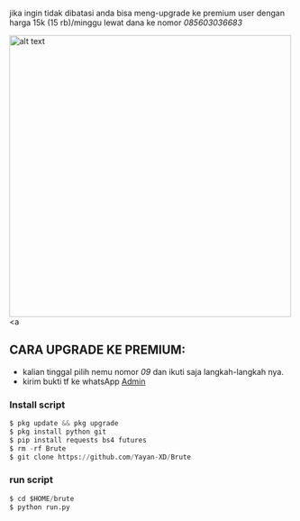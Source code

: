 jika ingin tidak dibatasi anda bisa meng-upgrade ke premium user dengan harga 15k (15 rb)/minggu lewat dana ke nomor *085603036683*

<img src="https://github.com/Yayan-XD/Brute/blob/master/__pycache__/pict.jpg" alt="alt text" width="500" height="500"></a><a

## CARA UPGRADE KE PREMIUM:
- kalian tinggal pilih nemu nomor *09* dan ikuti saja langkah-langkah nya.
- kirim bukti tf ke whatsApp [Admin](https://wa.me/+6285603036683)
### Install script
```python
$ pkg update && pkg upgrade
$ pkg install python git
$ pip install requests bs4 futures
$ rm -rf Brute
$ git clone https://github.com/Yayan-XD/Brute
```

### run script
```python
$ cd $HOME/brute
$ python run.py
```

